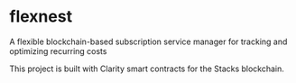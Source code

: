 # flexnest

A flexible blockchain-based subscription service manager for tracking and optimizing recurring costs

This project is built with Clarity smart contracts for the Stacks blockchain.